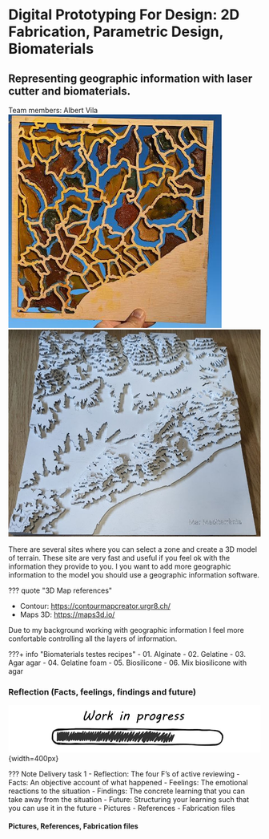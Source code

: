 # **Digital Prototyping For Design: 2D Fabrication, Parametric Design, Biomaterials**

## Representing geographic information with laser cutter and biomaterials.
Team members: Albert Vila
![Maqueta](../../images/4setmanesdespres.JPG)
![Maqueta](../../images/Maqueta.JPG)


There are several sites where you can select a zone and create a 3D model of terrain. These site are very fast and useful if you feel ok with the information they provide to you. I you want to add more geographic information to the model you should use a geographic information software.

??? quote "3D Map references"
  - Contour: https://contourmapcreator.urgr8.ch/
  - Maps 3D: https://maps3d.io/
  
  


Due to my background working with geographic information I feel more confortable controlling  all the layers of information.



???+ info "Biomaterials testes recipes"
    - 01. Alginate
    - 02. Gelatine
    - 03. Agar agar
    - 04. Gelatine foam
    - 05. Biosilicone
    - 06. Mix biosilicone with agar
    



### Reflection (Facts, feelings, findings and future)

![WIP](../../images/WIP.png){width=400px}

??? Note Delivery task 1
    - Reflection: The four F’s of active reviewing
         - Facts: An objective account of what happened
         - Feelings: The emotional reactions to the situation
         - Findings: The concrete learning that you can take away from the situation
         - Future: Structuring your learning such that you can use it in the future
    - Pictures
    - References
    - Fabrication files




#### Pictures, References, Fabrication files




